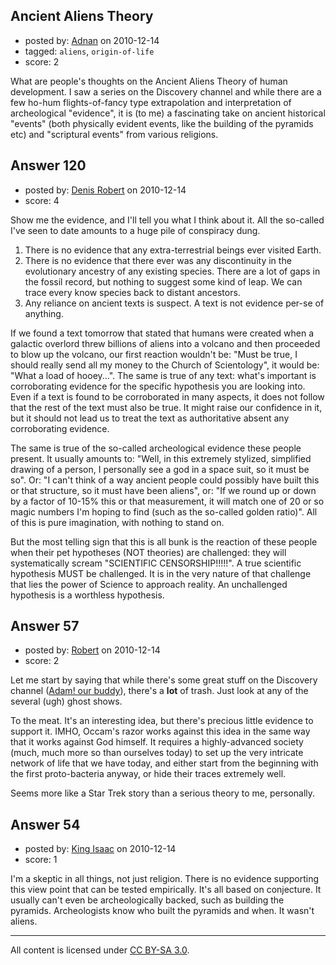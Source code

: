 ## Ancient Aliens Theory

- posted by: [Adnan](https://stackexchange.com/users/-1/85-adnan) on 2010-12-14
- tagged: `aliens`, `origin-of-life`
- score: 2

What are people's thoughts on the Ancient Aliens Theory of human development. I saw a series on the Discovery channel and while there are a few ho-hum flights-of-fancy type extrapolation and interpretation of archeological "evidence", it is (to me) a fascinating take on ancient historical "events" (both physically evident events, like the building of the pyramids etc) and "scriptural events" from various religions.


## Answer 120

- posted by: [Denis Robert](https://stackexchange.com/users/-1/122-denis-robert) on 2010-12-14
- score: 4

Show me the evidence, and I'll tell you what I think about it. All the so-called I've seen to date amounts to a huge pile of conspiracy dung. 

1. There is no evidence that any extra-terrestrial beings ever visited Earth.
2. There is no evidence that there ever was any discontinuity in the evolutionary ancestry of any existing species. There are a lot of gaps in the fossil record, but nothing to suggest some kind of leap. We can trace every know species back to distant ancestors.
3. Any reliance on ancient texts is suspect. A text is not evidence per-se of anything. 

If we found a text tomorrow that stated that humans were created when a galactic overlord threw billions of aliens into a volcano and then proceeded to blow up the volcano, our first reaction wouldn't be: "Must be true, I should really send all my money to the Church of Scientology", it would be: "What a load of hooey...". The same is true of any text: what's important is corroborating evidence for the specific hypothesis you are looking into. Even if a text is found to be corroborated in many aspects, it does not follow that the rest of the text must also be true. It might raise our confidence in it, but it should not lead us to treat the text as authoritative absent any corroborating evidence.

The same is true of the so-called archeological evidence these people present. It usually amounts to: "Well, in this extremely stylized, simplified drawing of a person, I personally see a god in a space suit, so it must be so". Or: "I can't think of a way ancient people could possibly have built this or that structure, so it must have been aliens", or: "If we round up or down by a factor of 10-15% this or that measurement, it will match one of 20 or so magic numbers I'm hoping to find (such as the so-called golden ratio)". All of this is pure imagination, with nothing to stand on.

But the most telling sign that this is all bunk is the reaction of these people when their pet hypotheses (NOT theories) are challenged: they will systematically scream "SCIENTIFIC CENSORSHIP!!!!!". A true scientific hypothesis MUST be challenged. It is in the very nature of that challenge that lies the power of Science to approach reality. An unchallenged hypothesis is a worthless hypothesis.




## Answer 57

- posted by: [Robert](https://stackexchange.com/users/-1/35-robert) on 2010-12-14
- score: 2

Let me start by saying that while there's some great stuff on the Discovery channel (<a href="http://en.wikipedia.org/wiki/Adam_Savage#Personal_life">Adam! our buddy</a>), there's a **lot** of trash. Just look at any of the several (ugh) ghost shows.

To the meat. It's an interesting idea, but there's precious little evidence to support it. IMHO, Occam's razor works against this idea in the same way that it works against God himself. It requires a highly-advanced society (much, much more so than ourselves today) to set up the very intricate network of life that we have today, and either start from the beginning with the first proto-bacteria anyway, or hide their traces extremely well.

Seems more like a Star Trek story than a serious theory to me, personally.


## Answer 54

- posted by: [King Isaac](https://stackexchange.com/users/-1/31-king-isaac) on 2010-12-14
- score: 1

I'm a skeptic in all things, not just religion. There is no evidence supporting this view point that can be tested empirically. It's all based on conjecture. It usually can't even be archeologically backed, such as building the pyramids. Archeologists know who built the pyramids and when. It wasn't aliens. 



---

All content is licensed under [CC BY-SA 3.0](https://creativecommons.org/licenses/by-sa/3.0/).
